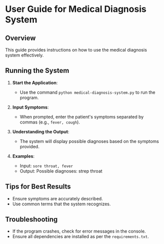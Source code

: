 # User Guide for Medical Diagnosis System

## Overview
This guide provides instructions on how to use the medical diagnosis system effectively.

## Running the System
1. **Start the Application**:
   - Use the command `python medical-diagnosis-system.py` to run the program.

2. **Input Symptoms**:
   - When prompted, enter the patient's symptoms separated by commas (e.g., `fever, cough`).

3. **Understanding the Output**:
   - The system will display possible diagnoses based on the symptoms provided.

4. **Examples**:
   - Input: `sore throat, fever`
   - Output: Possible diagnoses: strep throat

## Tips for Best Results
- Ensure symptoms are accurately described.
- Use common terms that the system recognizes.

## Troubleshooting
- If the program crashes, check for error messages in the console.
- Ensure all dependencies are installed as per the `requirements.txt`.
